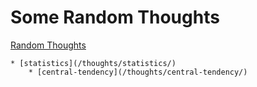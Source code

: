 # Some Random Thoughts

[Random Thoughts](/thoughts/)

	* [statistics](/thoughts/statistics/)
		* [central-tendency](/thoughts/central-tendency/)

